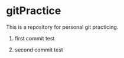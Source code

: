 # gitPractice
This is a repository for  personal git practicing.

1. first commit test

2. second commit test